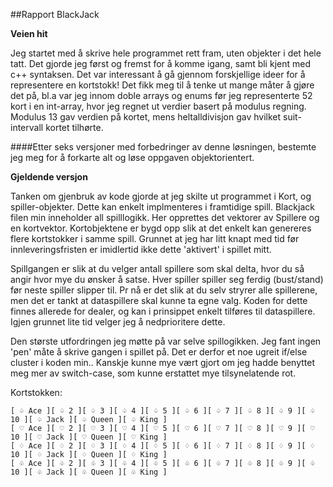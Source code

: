 

##Rapport BlackJack


**Veien hit**

Jeg startet med å skrive hele programmet rett fram, uten objekter i det hele tatt. 
Det gjorde jeg først og fremst for å komme igang, samt bli kjent med c++ syntaksen.
Det var interessant å gå gjennom forskjellige ideer for å representere en kortstokk! Det fikk meg til å tenke ut mange måter å gjøre det på, bl.a var jeg innom doble arrays og enums før jeg representerte 52 kort i en int-array, hvor jeg regnet ut verdier basert på modulus regning.
Modulus 13 gav verdien på kortet, mens heltalldivisjon gav hvilket suit-intervall kortet tilhørte.

####Etter seks versjoner med forbedringer av denne løsningen, bestemte jeg meg for å forkarte alt og løse oppgaven objektorientert.

**Gjeldende versjon**

Tanken om gjenbruk av kode gjorde at jeg skilte ut programmet i Kort, og spiller-objekter. Dette kan enkelt implmenteres i framtidige spill. Blackjack filen min inneholder all spilllogikk. Her opprettes det vektorer av Spillere og en kortvektor.
Kortobjektene er bygd opp slik at det enkelt kan genereres flere kortstokker i samme spill. Grunnet at jeg har litt knapt med tid før innleveringsfristen er imidlertid ikke dette 'aktivert' i spillet mitt. 

Spillgangen er slik at du velger antall spillere som skal delta, hvor du så angir hvor mye du ønsker å satse. 
Hver spiller spiller seg ferdig (bust/stand) før neste spiller slipper til. Pr nå er det slik at du selv stryrer
alle spillerene, men det er tankt at dataspillere skal kunne ta egne valg. Koden for dette finnes allerede for dealer, og kan i prinsippet
enkelt tilføres til dataspillere. Igjen grunnet lite tid velger jeg å nedprioritere dette.

Den største utfordringen jeg møtte på var selve spillogikken. Jeg fant ingen 'pen' måte å skrive gangen i spillet på.
Det er derfor et noe ugreit if/else cluster i koden min.. Kanskje kunne mye vært gjort om jeg hadde benyttet meg mer av switch-case, som kunne erstattet mye tilsynelatende rot.


Kortstokken:
```
[ ♤ Ace ][ ♤ 2 ][ ♤ 3 ][ ♤ 4 ][ ♤ 5 ][ ♤ 6 ][ ♤ 7 ][ ♤ 8 ][ ♤ 9 ][ ♤ 10 ][ ♤ Jack ][ ♤ Queen ][ ♤ King ]
[ ♡ Ace ][ ♡ 2 ][ ♡ 3 ][ ♡ 4 ][ ♡ 5 ][ ♡ 6 ][ ♡ 7 ][ ♡ 8 ][ ♡ 9 ][ ♡ 10 ][ ♡ Jack ][ ♡ Queen ][ ♡ King ]
[ ♢ Ace ][ ♢ 2 ][ ♢ 3 ][ ♢ 4 ][ ♢ 5 ][ ♢ 6 ][ ♢ 7 ][ ♢ 8 ][ ♢ 9 ][ ♢ 10 ][ ♢ Jack ][ ♢ Queen ][ ♢ King ]
[ ♧ Ace ][ ♧ 2 ][ ♧ 3 ][ ♧ 4 ][ ♧ 5 ][ ♧ 6 ][ ♧ 7 ][ ♧ 8 ][ ♧ 9 ][ ♧ 10 ][ ♧ Jack ][ ♧ Queen ][ ♧ King ]
```
